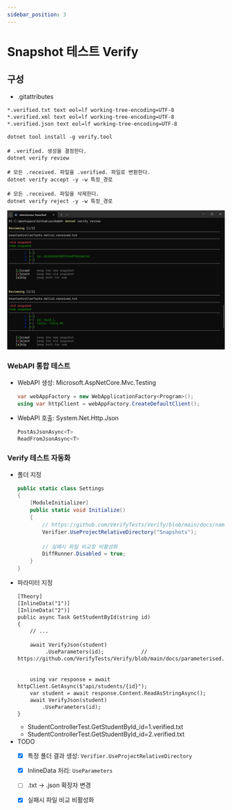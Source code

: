 ```yaml
---
sidebar_position: 3
---
```


# Snapshot 테스트 Verify

## 구성
- .gitattributes

```
*.verified.txt text eol=lf working-tree-encoding=UTF-8
*.verified.xml text eol=lf working-tree-encoding=UTF-8
*.verified.json text eol=lf working-tree-encoding=UTF-8
```

```shell
dotnet tool install -g verify.tool

# .verified. 생성을 결정한다.
dotnet verify review

# 모든 .received. 파일을 .verified. 파일로 변환한다.
dotnet verify accept -y -w 특정_경로

# 모든 .received. 파일을 삭제한다.
dotnet verify reject -y -w 특정_경로
```
![](./img/2024-05-06-15-54-04.png)




### WebAPI 통합 테스트
- WebAPI 생성: Microsoft.AspNetCore.Mvc.Testing
  ```cs
  var webAppFactory = new WebApplicationFactory<Program>();
  using var httpClient = webAppFactory.CreateDefaultClient();
  ```
- WebAPI 호출: System.Net.Http.Json
  ```cs
  PostAsJsonAsync<T>
  ReadFromJsonAsync<T>
  ```

### Verify 테스트 자동화
- 폴더 지정
  ```cs
  public static class Settings
  {
      [ModuleInitializer]
      public static void Initialize()
      {
          // https://github.com/VerifyTests/Verify/blob/main/docs/naming.md
          Verifier.UseProjectRelativeDirectory("Snapshots");

          // 실패시 파일 비교창 비활성화
          DiffRunner.Disabled = true;
      }
  }
  ```
- 파라미터 지정
  ```
  [Theory]
  [InlineData("1")]
  [InlineData("2")]
  public async Task GetStudentById(string id)
  {
      // ...

      await VerifyJson(student)
           .UseParameters(id);            // https://github.com/VerifyTests/Verify/blob/main/docs/parameterised.md


      using var response = await httpClient.GetAsync($"api/students/{id}");
      var student = await response.Content.ReadAsStringAsync();
      await VerifyJson(student)
          .UseParameters(id);
  }
  ```
  - StudentControllerTest.GetStudentById_id=1.verified.txt
  - StudentControllerTest.GetStudentById_id=2.verified.txt
- TODO
  - [x] 특정 폴더 결과 생성: `Verifier.UseProjectRelativeDirectory`
  - [x] InlineData 처리: `UseParameters`
  - [ ] .txt -> .json 확장자 변경
  - [x] 실패시 파일 비교 비활성화

